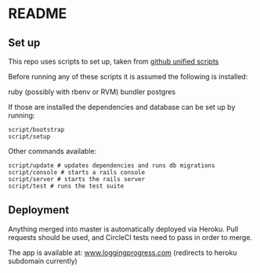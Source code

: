 # README

## Set up

This repo uses scripts to set up, taken from [github unified scripts](https://githubengineering.com/scripts-to-rule-them-all/)

Before running any of these scripts it is assumed the following is installed:

ruby (possibly with rbenv or RVM)
bundler
postgres

If those are installed the dependencies and database can be set up by running:

```shell
script/bootstrap
script/setup
```

Other commands available:

```shell
script/update # updates dependencies and runs db migrations
script/console # starts a rails console
script/server # starts the rails server
script/test # runs the test suite
```

## Deployment

Anything merged into master is automatically deployed via Heroku. Pull requests should be used, and CircleCI tests need to pass in order to merge.

The app is available at:
www.loggingprogress.com (redirects to heroku subdomain currently)
